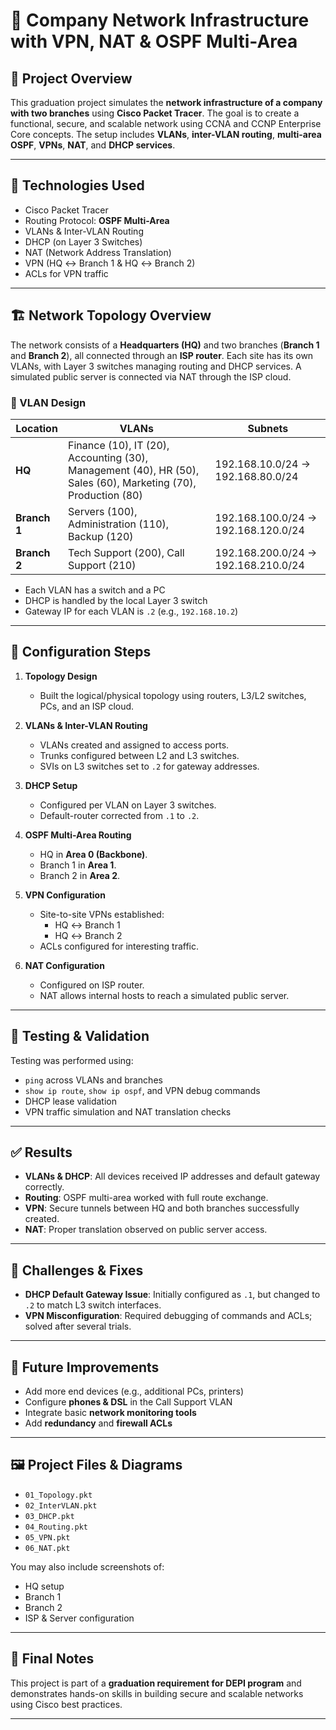 # 🏢 Company Network Infrastructure with VPN, NAT & OSPF Multi-Area

## 📘 Project Overview

This graduation project simulates the **network infrastructure of a company with two branches** using **Cisco Packet Tracer**. The goal is to create a functional, secure, and scalable network using CCNA and CCNP Enterprise Core concepts. The setup includes **VLANs**, **inter-VLAN routing**, **multi-area OSPF**, **VPNs**, **NAT**, and **DHCP services**.

---

## 🧰 Technologies Used

- Cisco Packet Tracer
- Routing Protocol: **OSPF Multi-Area**
- VLANs & Inter-VLAN Routing
- DHCP (on Layer 3 Switches)
- NAT (Network Address Translation)
- VPN (HQ ↔ Branch 1 & HQ ↔ Branch 2)
- ACLs for VPN traffic

---

## 🏗️ Network Topology Overview

The network consists of a **Headquarters (HQ)** and two branches (**Branch 1** and **Branch 2**), all connected through an **ISP router**. Each site has its own VLANs, with Layer 3 switches managing routing and DHCP services. A simulated public server is connected via NAT through the ISP cloud.

### 🧩 VLAN Design

| Location    | VLANs                                                                              | Subnets                        |
|-------------|-------------------------------------------------------------------------------------|--------------------------------|
| **HQ**      | Finance (10), IT (20), Accounting (30), Management (40), HR (50), Sales (60), Marketing (70), Production (80) | 192.168.10.0/24 → 192.168.80.0/24 |
| **Branch 1**| Servers (100), Administration (110), Backup (120)                                  | 192.168.100.0/24 → 192.168.120.0/24 |
| **Branch 2**| Tech Support (200), Call Support (210)                                              | 192.168.200.0/24 → 192.168.210.0/24 |

- Each VLAN has a switch and a PC
- DHCP is handled by the local Layer 3 switch
- Gateway IP for each VLAN is `.2` (e.g., `192.168.10.2`)

---

## 🔧 Configuration Steps

1. **Topology Design**
   - Built the logical/physical topology using routers, L3/L2 switches, PCs, and an ISP cloud.

2. **VLANs & Inter-VLAN Routing**
   - VLANs created and assigned to access ports.
   - Trunks configured between L2 and L3 switches.
   - SVIs on L3 switches set to `.2` for gateway addresses.

3. **DHCP Setup**
   - Configured per VLAN on Layer 3 switches.
   - Default-router corrected from `.1` to `.2`.

4. **OSPF Multi-Area Routing**
   - HQ in **Area 0 (Backbone)**.
   - Branch 1 in **Area 1**.
   - Branch 2 in **Area 2**.

5. **VPN Configuration**
   - Site-to-site VPNs established:
     - HQ ↔ Branch 1
     - HQ ↔ Branch 2
   - ACLs configured for interesting traffic.

6. **NAT Configuration**
   - Configured on ISP router.
   - NAT allows internal hosts to reach a simulated public server.

---

## 🧪 Testing & Validation

Testing was performed using:
- `ping` across VLANs and branches
- `show ip route`, `show ip ospf`, and VPN debug commands
- DHCP lease validation
- VPN traffic simulation and NAT translation checks

---

## ✅ Results

- **VLANs & DHCP**: All devices received IP addresses and default gateway correctly.
- **Routing**: OSPF multi-area worked with full route exchange.
- **VPN**: Secure tunnels between HQ and both branches successfully created.
- **NAT**: Proper translation observed on public server access.

---

## 🧠 Challenges & Fixes

- **DHCP Default Gateway Issue**: Initially configured as `.1`, but changed to `.2` to match L3 switch interfaces.
- **VPN Misconfiguration**: Required debugging of commands and ACLs; solved after several trials.

---

## 🔮 Future Improvements

- Add more end devices (e.g., additional PCs, printers)
- Configure **phones & DSL** in the Call Support VLAN
- Integrate basic **network monitoring tools**
- Add **redundancy** and **firewall ACLs**

---

## 🖼️ Project Files & Diagrams

- `01_Topology.pkt`
- `02_InterVLAN.pkt`
- `03_DHCP.pkt`
- `04_Routing.pkt`
- `05_VPN.pkt`
- `06_NAT.pkt`

You may also include screenshots of:
- HQ setup
- Branch 1
- Branch 2
- ISP & Server configuration

---

## 📄 Final Notes

This project is part of a **graduation requirement for DEPI program** and demonstrates hands-on skills in building secure and scalable networks using Cisco best practices.

---

